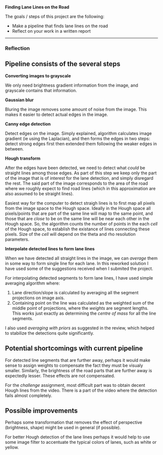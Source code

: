 **Finding Lane Lines on the Road**

The goals / steps of this project are the following:
* Make a pipeline that finds lane lines on the road
* Reflect on your work in a written report


[//]: # (Image References)

---

### Reflection

## Pipeline consists of the several steps

**Converting images to grayscale**

We only need brightness gradient information from the image, and grayscale contains that information.

**Gaussian blur**

Bluring the image removes some amount of noise from the image. This makes it easier to detect actual edges in the image.

**Canny edge detection**

Detect edges on the image. Simply explained, algorithm calculates image gradient (ie using the Laplacian), and then forms the edges in two steps: detect strong edges first then extended them following the weaker edges in between.

**Hough transform**

After the edges have been detected, we need to detect what *could* be straight lines among those edges. As part of this step we keep only the part of the image that is of interest for the lane detection, and simply disregard the rest. The said part of the image corresponds to the area of the road where we roughly expect to find road lines (which in this approximation are also assumed to be straight lines).

Easiest way for the computer to detect straigh lines is to first map all pixels from the image space to the Hough space. Ideally in the Hough space all pixels/points that are part of the same line will map to the same point, and those that are *close* to be on the same line will be near each other in the Hough space. So, the algorithm counts the number of points in the each *cell* of the Hough space, to establish the existance of lines connecting these pixels. Size of the *cell* will depend on the theta and rho resolution parameters.

**Interpolate detected lines to form lane lines**

When we have detected all straight lines in the image, we can *average* them in some way to form single line for each lane. In this reworked solution I have used some of the suggestions received when I submited the project.

For interpolating detected segments to form lane lines, I have used simple averaging algorithm where:

1. Lane direction/slope is calculated by averaging all the segment projections on image axis.
2. Containing point on the line was calculated as the weighted sum of the middle point of projections, where the *weights* are segment lengths. This works just exactly as determining the *centre of mass* for all the line segments.

I also used *averaging with priors* as suggested in the review, which helped to stabilize the detections quite significantly.

## Potential shortcomings with current pipeline

For detected line segments that are further away, perhaps it would make sense to assign weights to compensate the fact they must be visualy smaller. Similarly, the brightness of the road parts that are further away is expectedly lesser. These effects are not compensated.

For the *challenge* assignment, most difficult part was to obtain decent Hough lines from the video. There is a part of the video where the detection fails almost completely.

## Possible improvements

Perhaps some transformation that removes the effect of perspective (brightness, shape) might be used in general (if possible).

For better Hough detection of the lane lines perhaps it would help to use some image filter to accentuate the typical colors of lanes, such as white or yellow.

